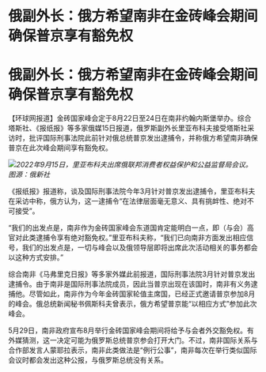 # 俄副外长：俄方希望南非在金砖峰会期间确保普京享有豁免权

# 俄副外长：俄方希望南非在金砖峰会期间确保普京享有豁免权

【环球网报道】金砖国家峰会定于8月22日至24日在南非约翰内斯堡举办。综合塔斯社、《报纸报》等多家俄媒15日报道，俄罗斯副外长里亚布科夫接受塔斯社采访时，批评国际刑事法院此前针对俄总统普京发出逮捕令，并称俄方希望南非确保普京在此次峰会期间享有豁免权。

![](https://inews.gtimg.com/om_bt/OyU6MmyR6N5zQJChTJTOPU8odWnOOCXn62UUyCobFyCUUAA/1000)_2022年9月15日，里亚布科夫出席俄联邦消费者权益保护和公益监督局会议。图源：俄新社_

《报纸报》报道称，谈及国际刑事法院今年3月针对普京发出逮捕令，里亚布科夫在采访中称，俄方认为，这一逮捕令“在法律层面毫无意义、具有挑衅性、绝对不可接受”。

“我们的出发点是，南非作为金砖国家峰会东道国肯定能明白一点，即（与会）高官对此类逮捕令享有绝对豁免权。”里亚布科夫称，“我们已向南非方面发出相应信号，我们的出发点是，一切与峰会以及俄领导层即将出席此次活动相关的事务都会以这种方式安排。”

综合南非《马弗里克日报》等多家外媒此前报道，国际刑事法院3月针对普京发出逮捕令。由于南非是国际刑事法院成员，因此当普京出现在该国时，南非有义务逮捕他。尽管如此，南非作为今年金砖国家轮值主席国，已经正式邀请普京参加8月的峰会。俄总统新闻秘书佩斯科夫曾表示，俄方希望普京能“以相应方式”参加此次峰会。

5月29日，南非政府宣布8月举行金砖国家峰会期间将给予与会者外交豁免权。有外媒猜测，这一决定可能为俄罗斯总统普京参会打开大门。不过，南非国际关系与合作部发言人蒙耶拉表示，南非此类做法是“例行公事”，南非每次在举行类似国际会议时都会发出这种公报，与俄罗斯总统没有关系。

